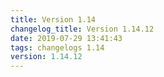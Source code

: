 ```yaml
---
title: Version 1.14
changelog_title: Version 1.14.12
date: 2019-07-29 13:41:43 
tags: changelogs 1.14
version: 1.14.12
---
```

<script src="https://gist.github.com/spinnaker-release/5e1472bb2679601121aa4d5097b3b08b.js"/>